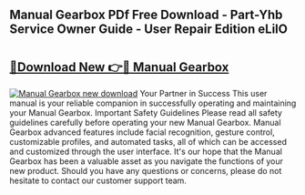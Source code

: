 ## Manual Gearbox PDf Free Download - Part-Yhb Service Owner Guide - User Repair Edition eLilO

# <h2><a href="http://cf29587.oget.top/?id=Manual+Gearbox">🔗Download New 👉🔴 Manual Gearbox</a></h2>

[![Manual Gearbox new download](https://i.imgur.com/5g1atiW.png)](http://cf29587.oget.top/?id=Manual+Gearbox)
Your Partner in Success This user manual is your reliable companion in successfully operating and maintaining your Manual Gearbox. Important Safety Guidelines Please read all safety guidelines carefully before operating your new Manual Gearbox. Manual Gearbox advanced features include facial recognition, gesture control, customizable profiles, and automated tasks, all of which can be accessed and customized through the user interface. It's our hope that the Manual Gearbox has been a valuable asset as you navigate the functions of your new product. Should you have any questions or concerns, please do not hesitate to contact our customer support team.
